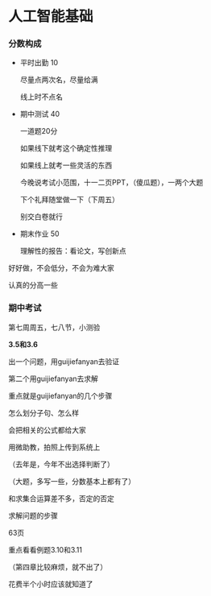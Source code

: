 # 人工智能基础

### 分数构成

- 平时出勤 10

  尽量点两次名，尽量给满

  线上时不点名

- 期中测试 40

  一道题20分

  如果线下就考这个确定性推理

  如果线上就考一些灵活的东西

  今晚说考试小范围，十一二页PPT，（傻瓜题），一两个大题

  下个礼拜随堂做一下（下周五）

  别交白卷就行

- 期末作业 50

  理解性的报告：看论文，写创新点

好好做，不会低分，不会为难大家

认真的分高一些

### 期中考试

第七周周五，七八节，小测验



**3.5和3.6**

出一个问题，用guijiefanyan去验证

第二个用guijiefanyan去求解

重点就是guijiefanyan的几个步骤



怎么划分子句、怎么样



会把相关的公式都给大家



用微助教，拍照上传到系统上

（去年是，今年不出选择判断了）

（大题，多写一些，分数基本上都有了）

和求集合运算差不多，否定的否定

求解问题的步骤



63页

重点看看例题3.10和3.11

（第四章比较麻烦，就不出了）





花费半个小时应该就知道了

